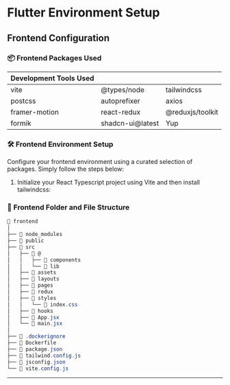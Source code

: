 # Flutter Environment Setup

## Frontend Configuration

### 📦 Frontend Packages Used

| Development Tools Used | | |
|------------------------|-|-|
| vite | @types/node | tailwindcss |
| postcss | autoprefixer | axios |
| framer-motion | react-redux | @reduxjs/toolkit | 
| formik | shadcn-ui@latest | Yup |

### 🛠 Frontend Environment Setup

Configure your frontend environment using a curated selection of packages. Simply follow the steps below:

1. Initialize your React Typescript project using Vite and then install tailwindcss:



### 📂 Frontend Folder and File Structure

```powershell
📂 frontend
│
├── 📂 node_modules
├── 📂 public 
├── 📂 src
│   ├── 📂 @
│   │   ├── 📂 components
│   │   └── 📂 lib
│   ├── 📂 assets
│   ├── 📂 layouts
│   ├── 📂 pages
│   ├── 📂 redux
│   ├── 📂 styles
│   │   └── 📄 index.css
│   ├── 📂 hooks
│   ├── 📄 App.jsx
│   └── 📄 main.jsx
│
├── 📄 .dockerignore
├── 📄 Dockerfile
├── 📄 package.json
├── 📄 tailwind.config.js
├── 📄 jsconfig.json
└── 📄 vite.config.js
```
---